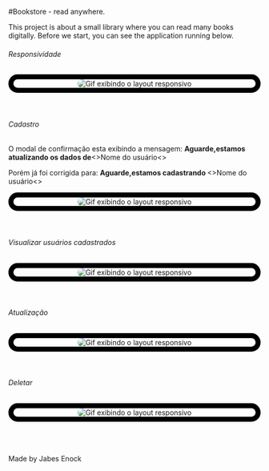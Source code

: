 #Bookstore - read anywhere.

<p>This project is about a small library where you can read many books digitally.
Before we start, you can see the application running below.</b>
</p>



<h6>Responsividade</h6>
    <div style="
    border: 10px solid black;
    max-width: 800px;
    border-radius: 20px;
    display: grid;
    place-items: center;
    ">
        <img  style="
    border-radius: 10px;
    " src="img/video/responsividade.gif" alt="Gif exibindo o layout responsivo" max-width="100%">
    </div>
<br><br>

<h6>Cadastro</h6>
<p>O modal de confirmação esta exibindo a mensagem: <b>Aguarde,estamos atualizando os dados de</b><>Nome do usuário<></p>
<p>Porém já foi corrigida para: <b>Aguarde,estamos cadastrando </b><>Nome do usuário<></p>
<div style="
    border: 10px solid black;
    max-width: 800px;
    border-radius: 20px;
    display: grid;
    place-items: center;
    ">
        <img  style="
    border-radius: 10px;
    " src="img/video/cadastro.gif" alt="Gif exibindo o layout responsivo" max-width="100%">
    </div>
<br><br>

<h6>Visualizar usuários cadastrados</h6>
<div style="
    border: 10px solid black;
    max-width: 800px;
    border-radius: 20px;
    display: grid;
    place-items: center;
    ">
        <img  style="
    border-radius: 10px;
    " src="img/video/exibir.gif" alt="Gif exibindo o layout responsivo" max-width="100%">
    </div>
<br><br>

<h6>Atualização</h6>
<div style="
    border: 10px solid black;
    max-width: 800px;
    border-radius: 20px;
    display: grid;
    place-items: center;
    ">
        <img  style="
    border-radius: 10px;
    " src="img/video/atualizacao.gif" alt="Gif exibindo o layout responsivo" max-width="100%">
    </div>
<br><br>

<h6>Deletar</h6>
<div style="
    border: 10px solid black;
    max-width: 800px;
    border-radius: 20px;
    display: grid;
    place-items: center;
    ">
        <img  style="
    border-radius: 10px;
    " src="img/video/deletar.gif" alt="Gif exibindo o layout responsivo" max-width="100%">
    </div>
<br><br>
<br>
<p>Made by Jabes Enock</p>
